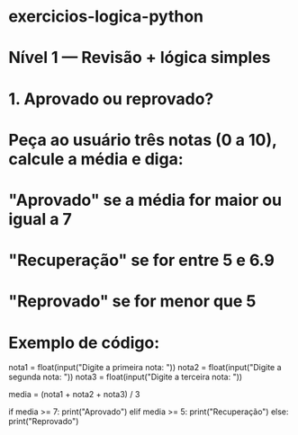 
# exercicios-logica-python
# Nível 1 — Revisão + lógica simples
# 1. Aprovado ou reprovado?
# Peça ao usuário três notas (0 a 10), calcule a média e diga:
# "Aprovado" se a média for maior ou igual a 7
# "Recuperação" se for entre 5 e 6.9
# "Reprovado" se for menor que 5

# Exemplo de código:
nota1 = float(input("Digite a primeira nota: "))
nota2 = float(input("Digite a segunda nota: "))
nota3 = float(input("Digite a terceira nota: "))

media = (nota1 + nota2 + nota3) / 3

if media >= 7:
    print("Aprovado")
elif media >= 5:
    print("Recuperação")
else:
    print("Reprovado")

    
